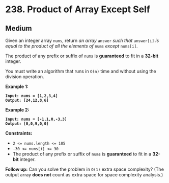 # 238. Product of Array Except Self

## Medium



Given an integer array `nums`, return _an array_ `answer` _such that_ `answer[i]` _is equal to the product of all the elements of_ `nums` _except_ `nums[i]`.

The product of any prefix or suffix of `nums` is **guaranteed** to fit in a **32-bit** integer.

You must write an algorithm that runs in `O(n)` time and without using the division operation.

&#x20;

**Example 1:**

<pre><code><strong>Input: nums = [1,2,3,4]
</strong><strong>Output: [24,12,8,6]
</strong></code></pre>

**Example 2:**

<pre><code><strong>Input: nums = [-1,1,0,-3,3]
</strong><strong>Output: [0,0,9,0,0]
</strong></code></pre>

&#x20;

**Constraints:**

* `2 <= nums.length <= 105`
* `-30 <= nums[i] <= 30`
* The product of any prefix or suffix of `nums` is **guaranteed** to fit in a **32-bit** integer.

&#x20;

**Follow up:** Can you solve the problem in `O(1)` extra space complexity? (The output array **does not** count as extra space for space complexity analysis.)
